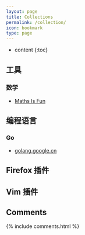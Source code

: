 ```yaml
---
layout: page
title: Collections
permalink: /collection/
icon: bookmark
type: page
---
```


* content
{:toc}

## 工具

### 数学

* [Maths Is Fun](https://www.mathsisfun.com/)

## 编程语言

### Go

* [golang.google.cn](https://golang.google.cn/)

## Firefox 插件

## Vim 插件

## Comments

{% include comments.html %}
